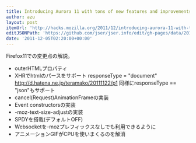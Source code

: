 ```yaml
---
title: Introducing Aurora 11 with tons of new features and improvements ✩ Mozilla Hacks – the Web developer blog
author: azu
layout: post
itemUrl: 'http://hacks.mozilla.org/2011/12/introducing-aurora-11-with-tons-of-new-features-and-improvements/'
editJSONPath: 'https://github.com/jser/jser.info/edit/gh-pages/data/2011/12/index.json'
date: '2011-12-05T02:20:00+00:00'
---
```

Firefox11での変更点の解説。
- outerHTMLプロパティ
- XHRでhtmlのパースをサポート
responseType = "document"
http://d.hatena.ne.jp/teramako/20111122/p1
同様にresponseType == "json"もサポート
- cancel(Request)AnimationFrameの実装
- Event constructorsの実装
- -moz-text-size-adjustの実装
- SPDYを搭載(デフォルトOFF)
- Websocketを-mozプレフィックスなしでも利用できるように
- アニメーションGIFがCPUを使いまくるのを解消
